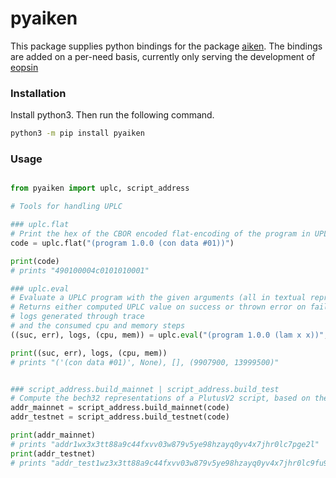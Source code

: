 pyaiken
=======

This package supplies python bindings for the package [aiken](https://github.com/aiken-lang/aiken).
The bindings are added on a per-need basis, currently only serving the development of [eopsin](https://github.com/ImperatorLang/eopsin)


### Installation

Install python3. Then run the following command.

```bash
python3 -m pip install pyaiken
```

### Usage


```python

from pyaiken import uplc, script_address

# Tools for handling UPLC

### uplc.flat
# Print the hex of the CBOR encoded flat-encoding of the program in UPLC textual notation
code = uplc.flat("(program 1.0.0 (con data #01))")

print(code)
# prints "490100004c0101010001"

### uplc.eval
# Evaluate a UPLC program with the given arguments (all in textual representation) and cpu and memory budget (optional, in this order)
# Returns either computed UPLC value on success or thrown error on failure,
# logs generated through trace
# and the consumed cpu and memory steps
((suc, err), logs, (cpu, mem)) = uplc.eval("(program 1.0.0 (lam x x))", ["(con data #01)"], 1000000, None)

print((suc, err), logs, (cpu, mem))
# prints "('(con data #01)', None), [], (9907900, 13999500)"


### script_address.build_mainnet | script_address.build_test
# Compute the bech32 representations of a PlutusV2 script, based on the CBOR hex of the flat encoded script.
addr_mainnet = script_address.build_mainnet(code)
addr_testnet = script_address.build_testnet(code)

print(addr_mainnet)
# prints "addr1wx3x3tt88a9c44fxvv03w879v5ye98hzayq0yv4x7jhr0lc7pge2l"
print(addr_testnet)
# prints "addr_test1wz3x3tt88a9c44fxvv03w879v5ye98hzayq0yv4x7jhr0lc9fu996"